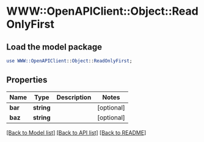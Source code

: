 # WWW::OpenAPIClient::Object::ReadOnlyFirst

## Load the model package
```perl
use WWW::OpenAPIClient::Object::ReadOnlyFirst;
```

## Properties
Name | Type | Description | Notes
------------ | ------------- | ------------- | -------------
**bar** | **string** |  | [optional] 
**baz** | **string** |  | [optional] 

[[Back to Model list]](../README.md#documentation-for-models) [[Back to API list]](../README.md#documentation-for-api-endpoints) [[Back to README]](../README.md)


